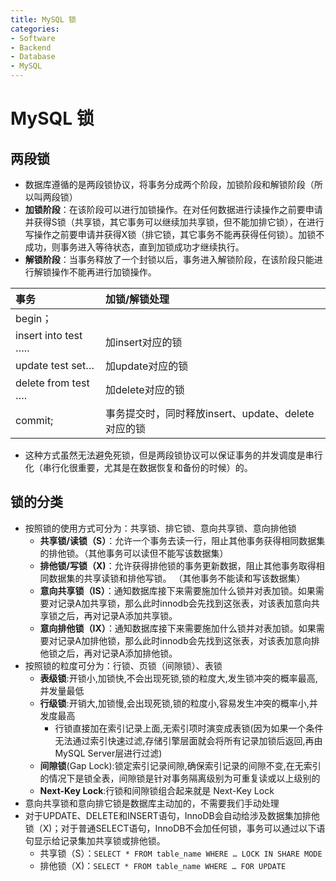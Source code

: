 ```yaml
---
title: MySQL 锁
categories:
- Software
- Backend
- Database
- MySQL
---
```

# MySQL 锁

## 两段锁

- 数据库遵循的是两段锁协议，将事务分成两个阶段，加锁阶段和解锁阶段（所以叫两段锁）
- **加锁阶段**：在该阶段可以进行加锁操作。在对任何数据进行读操作之前要申请并获得S锁（共享锁，其它事务可以继续加共享锁，但不能加排它锁），在进行写操作之前要申请并获得X锁（排它锁，其它事务不能再获得任何锁）。加锁不成功，则事务进入等待状态，直到加锁成功才继续执行。
- **解锁阶段**：当事务释放了一个封锁以后，事务进入解锁阶段，在该阶段只能进行解锁操作不能再进行加锁操作。

| 事务                 | 加锁/解锁处理                                      |
| :------------------- | :------------------------------------------------- |
| begin；              |                                                    |
| insert into test ….. | 加insert对应的锁                                   |
| update test set…     | 加update对应的锁                                   |
| delete from test ….  | 加delete对应的锁                                   |
| commit;              | 事务提交时，同时释放insert、update、delete对应的锁 |

- 这种方式虽然无法避免死锁，但是两段锁协议可以保证事务的并发调度是串行化（串行化很重要，尤其是在数据恢复和备份的时候）的。

## 锁的分类

- 按照锁的使用方式可分为：共享锁、排它锁、意向共享锁、意向排他锁
    - **共享锁/读锁（S）**：允许一个事务去读一行，阻止其他事务获得相同数据集的排他锁。（其他事务可以读但不能写该数据集）
    - **排他锁/写锁（X)**：允许获得排他锁的事务更新数据，阻止其他事务取得相同数据集的共享读锁和排他写锁。 （其他事务不能读和写该数据集）
    - **意向共享锁（IS）**：通知数据库接下来需要施加什么锁并对表加锁。如果需要对记录A加共享锁，那么此时innodb会先找到这张表，对该表加意向共享锁之后，再对记录A添加共享锁。
    - **意向排他锁（IX）**：通知数据库接下来需要施加什么锁并对表加锁。如果需要对记录A加排他锁，那么此时innodb会先找到这张表，对该表加意向排他锁之后，再对记录A添加排他锁。
- 按照锁的粒度可分为：行锁、页锁（间隙锁）、表锁
    - **表级锁**:开锁小,加锁快,不会出现死锁,锁的粒度大,发生锁冲突的概率最高,并发量最低
    - **行级锁**:开销大,加锁慢,会出现死锁,锁的粒度小,容易发生冲突的概率小,并发度最高
        - 行锁直接加在索引记录上面,无索引项时演变成表锁(因为如果一个条件无法通过索引快速过滤,存储引擎层面就会将所有记录加锁后返回,再由MySQL Server层进行过滤)
    - **间隙锁**(Gap Lock):锁定索引记录间隙,确保索引记录的间隙不变,在无索引的情况下是锁全表，间隙锁是针对事务隔离级别为可重复读或以上级别的
    - **Next-Key Lock**:行锁和间隙锁组合起来就是 Next-Key Lock
- 意向共享锁和意向排它锁是数据库主动加的，不需要我们手动处理
- 对于UPDATE、DELETE和INSERT语句，InnoDB会自动给涉及数据集加排他锁（X)；对于普通SELECT语句，InnoDB不会加任何锁，事务可以通过以下语句显示给记录集加共享锁或排他锁。
    - 共享锁（S）：`SELECT * FROM table_name WHERE … LOCK IN SHARE MODE`
    - 排他锁（X)：`SELECT * FROM table_name WHERE … FOR UPDATE`